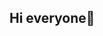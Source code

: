 ## Hi everyone👋

<!--
My name is Tran Ngoc Huan. I am currently a first-year master's student majoring in Information Security at ITMO University, Russian Federation.
💬 If you have any questions, you can message me via Telegram: https://t.me/tnh1407
-->
